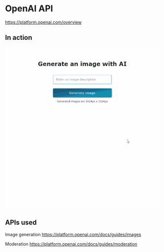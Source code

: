 # OpenAI API 
https://platform.openai.com/overview

## In action
![Screen capture of image being generated](https://raw.githubusercontent.com/BurakAy/AI-image-generator/main/assets/dall-e-img.gif)

## APIs used
Image generation https://platform.openai.com/docs/guides/images

Moderation https://platform.openai.com/docs/guides/moderation
